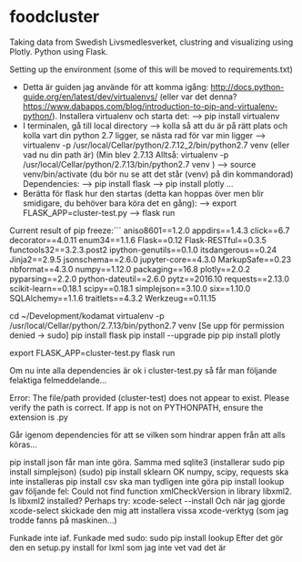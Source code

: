 # foodcluster
Taking data from Swedish Livsmedlesverket, clustring and visualizing using Plotly. Python using Flask.

Setting up the environment (some of this will be moved to requirements.txt)

* Detta är guiden jag använde för att komma igång: http://docs.python-guide.org/en/latest/dev/virtualenvs/ (eller var det denna? https://www.dabapps.com/blog/introduction-to-pip-and-virtualenv-python/). Installera virtualenv och starta det:
--> pip install virtualenv
* I terminalen, gå till local directory
--> kolla så att du är på rätt plats och kolla vart din python 2.7 ligger, se nästa rad för var min ligger
--> virtualenv -p /usr/local/Cellar/python/2.7.12_2/bin/python2.7 venv (eller vad nu din path är)
(Min blev 2.7.13 Alltså: virtualenv -p /usr/local/Cellar/python/2.7.13/bin/python2.7 venv )
--> source venv/bin/activate
(du bör nu se att det står (venv) på din kommandorad)
Dependencies:
--> pip install flask
--> pip install plotly
...
* Berätta för flask hur den startas (detta kan hoppas över men blir smidigare, du behöver bara köra det en gång):
--> export FLASK_APP=cluster-test.py
--> flask run

Current result of pip freeze:```
aniso8601==1.2.0
appdirs==1.4.3
click==6.7
decorator==4.0.11
enum34==1.1.6
Flask==0.12
Flask-RESTful==0.3.5
functools32==3.2.3.post2
ipython-genutils==0.1.0
itsdangerous==0.24
Jinja2==2.9.5
jsonschema==2.6.0
jupyter-core==4.3.0
MarkupSafe==0.23
nbformat==4.3.0
numpy==1.12.0
packaging==16.8
plotly==2.0.2
pyparsing==2.2.0
python-dateutil==2.6.0
pytz==2016.10
requests==2.13.0
scikit-learn==0.18.1
scipy==0.18.1
simplejson==3.10.0
six==1.10.0
SQLAlchemy==1.1.6
traitlets==4.3.2
Werkzeug==0.11.15

cd ~/Development/kodamat
virtualenv -p /usr/local/Cellar/python/2.7.13/bin/python2.7 venv
[Se upp för permission denied -> sudo]
pip install flask
pip install --upgrade pip
pip install plotly

export FLASK_APP=cluster-test.py
flask run

Om nu inte alla dependencies är ok i cluster-test.py så får man följande felaktiga felmeddelande...

Error: The file/path provided (cluster-test) does not appear to exist.  Please verify the path is correct.  If app is not on PYTHONPATH, ensure the extension is .py

Går igenom dependencies för att se vilken som hindrar appen från att alls köras...

pip install json får man inte göra. Samma med sqlite3
(installerar sudo pip install simplejson)
(sudo) pip install sklearn OK
numpy, scipy, requests ska inte installeras
pip install csv ska man tydligen inte göra
pip install lookup gav följande fel:
Could not find function xmlCheckVersion in library libxml2. Is libxml2 installed?
    Perhaps try: xcode-select --install
Och när jag gjorde xcode-select skickade den mig att installera vissa xcode-verktyg (som jag trodde fanns på maskinen...)

Funkade inte iaf. Funkade med sudo: sudo pip install lookup
Efter det gör den en setup.py install for lxml som jag inte vet vad det är





